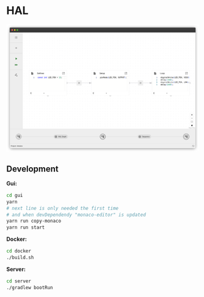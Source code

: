 # HAL

![](./hero-image.png)

## Development

**Gui:**
```sh
cd gui
yarn
# next line is only needed the first time
# and when devDependendy "monaco-editor" is updated
yarn run copy-monaco
yarn run start
```

**Docker:**
```sh
cd docker
./build.sh
```

**Server:**
```sh
cd server
./gradlew bootRun
```
